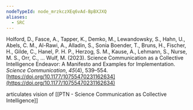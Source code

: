 ```yaml
---
nodeTypeId: node_mrzkczXEq6vAd-BpBXJXQ
aliases:
  - SRC
---
```

Holford, D., Fasce, A., Tapper, K., Demko, M., Lewandowsky, S., Hahn, U., Abels, C. M., Al-Rawi, A., Alladin, S., Sonia Boender, T., Bruns, H., Fischer, H., Gilde, C., Hanel, P. H. P., Herzog, S. M., Kause, A., Lehmann, S., Nurse, M. S., Orr, C., … Wulf, M. (2023). Science Communication as a Collective Intelligence Endeavor: A Manifesto and Examples for Implementation. _Science Communication_, _45_(4), 539–554. [https://doi.org/10.1177/10755470231162634](https://doi.org/10.1177/10755470231162634)

articulates vision of [[PTN - Science Communication as Collective Intelligence]]